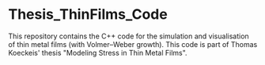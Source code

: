 # Thesis_ThinFilms_Code
This repository contains the C++ code for the simulation and visualisation of thin metal films (with Volmer–Weber growth). This code is part of Thomas Koeckeis' thesis "Modeling Stress in Thin Metal Films".
